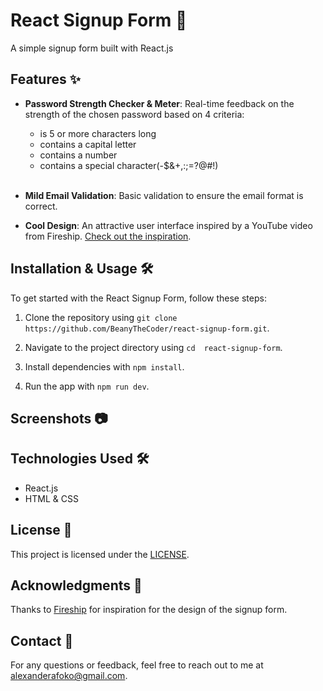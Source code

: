# React Signup Form 📜

A simple signup form built with React.js

## Features ✨

- **Password Strength Checker & Meter**: Real-time feedback on the strength of the chosen password based on 4 criteria:
  <br>

  - is 5 or more characters long
  - contains a capital letter
  - contains a number
  - contains a special character(-$&+,:;=?@#!)

  <br>

- **Mild Email Validation**: Basic validation to
  ensure the email format is correct.

- **Cool Design**: An attractive user interface inspired by a YouTube video from Fireship. [Check out the inspiration](https://www.youtube.com/watch?v=yrrw6KdGuxc&list=PPSV).

## Installation & Usage 🛠️

To get started with the React Signup Form, follow these steps:

1. Clone the repository using `git clone https://github.com/BeanyTheCoder/react-signup-form.git`.

2. Navigate to the project directory using `cd  react-signup-form`.
3. Install dependencies with `npm install`.
4. Run the app with `npm run dev`.

## Screenshots 📷



## Technologies Used 🛠️

- React.js
- HTML & CSS

## License 📝

This project is licensed under the [LICENSE](link-to-license-file).

## Acknowledgments 🙏

Thanks to [Fireship](https://www.youtube.com/channel/UCsBjURrPoezykLs9EqgamOA) for inspiration for the design of the signup form.

## Contact 📧

For any questions or feedback, feel free to reach out to me at alexanderafoko@gmail.com.
